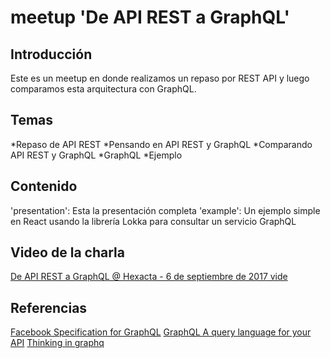 # meetup 'De API REST a GraphQL'

## Introducción

Este es un meetup en donde realizamos un repaso por REST API y luego comparamos esta arquitectura con GraphQL. 

## Temas
*Repaso de API REST
*Pensando en API REST y GraphQL
*Comparando API REST y GraphQL
*GraphQL
*Ejemplo

## Contenido
'presentation': Esta la presentación completa
'example': Un ejemplo simple en React usando la librería Lokka para consultar un servicio GraphQL

## Video de la charla
[De API REST a GraphQL @ Hexacta - 6 de septiembre de 2017 vide](https://www.youtube.com/watch?v=o6t0uJSkm7w)

## Referencias
[Facebook Specification for GraphQL](https://facebook.github.io/graphql/) 
[GraphQL A query language for your API](http://graphql.org/) 
[Thinking in graphq](https://facebook.github.io/relay/docs/thinking-in-graphql.html) 
